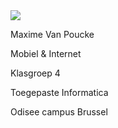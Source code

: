 <img src="Maxime Van Poucke.jpg">
<p>Maxime Van Poucke<p>
<p>Mobiel & Internet<p>
<p>Klasgroep 4<p>
<p>Toegepaste Informatica<p>
<p>Odisee campus Brussel<p>
